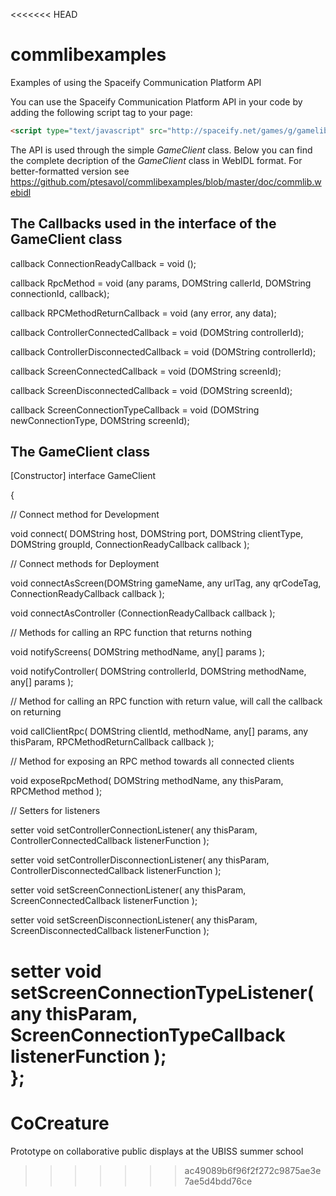 <<<<<<< HEAD
# commlibexamples
Examples of using the Spaceify Communication Platform API

You can use the Spaceify Communication Platform API in your code by adding the following
script tag to your page:

```html
<script type="text/javascript" src="http://spaceify.net/games/g/gamelib.min.js"></script>
```

The API is used through the simple _GameClient_ class. 
Below you can find the complete decription of the _GameClient_ class in WebIDL format.
For better-formatted version see https://github.com/ptesavol/commlibexamples/blob/master/doc/commlib.webidl

## The Callbacks used in the interface of the GameClient class

callback ConnectionReadyCallback = void ();

callback RpcMethod = void (any params, DOMString callerId, DOMString connectionId, callback);

callback RPCMethodReturnCallback = void (any error, any data);

callback ControllerConnectedCallback = void (DOMString controllerId);

callback ControllerDisconnectedCallback = void (DOMString controllerId);

callback ScreenConnectedCallback = void (DOMString screenId);

callback ScreenDisconnectedCallback = void (DOMString screenId);

callback ScreenConnectionTypeCallback = void (DOMString newConnectionType, DOMString screenId);

## The GameClient class

[Constructor]
interface GameClient

{

// Connect method for Development

void connect( DOMString host, DOMString port, DOMString clientType, DOMString groupId,  ConnectionReadyCallback callback );

// Connect methods for Deployment

void connectAsScreen(DOMString gameName, any urlTag, any qrCodeTag,  ConnectionReadyCallback callback );

void connectAsController (ConnectionReadyCallback callback );

// Methods for calling an RPC function that returns nothing

void notifyScreens( DOMString methodName, any[] params );

void notifyController( DOMString controllerId, DOMString methodName, any[] params );

// Method for calling an RPC function with return value, will call the callback on returning

void callClientRpc( DOMString clientId, methodName, any[] params, any thisParam, RPCMethodReturnCallback callback );


// Method for exposing an RPC method towards all connected clients 

void exposeRpcMethod( DOMString methodName, any thisParam, RPCMethod method );


// Setters for listeners 

setter void setControllerConnectionListener( any thisParam, ControllerConnectedCallback listenerFunction );

setter void setControllerDisconnectionListener( any thisParam, ControllerDisconnectedCallback listenerFunction );

setter void setScreenConnectionListener( any thisParam, ScreenConnectedCallback listenerFunction );

setter void setScreenDisconnectionListener( any thisParam, ScreenDisconnectedCallback listenerFunction );

setter void setScreenConnectionTypeListener( any thisParam, ScreenConnectionTypeCallback listenerFunction );	
};
=======
# CoCreature
Prototype on collaborative public displays at the UBISS summer school
>>>>>>> ac49089b6f96f2f272c9875ae3e7ae5d4bdd76ce
